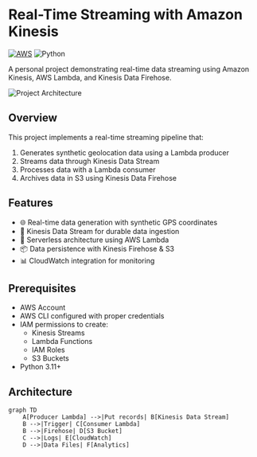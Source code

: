 # Real-Time Streaming with Amazon Kinesis

[![AWS](https://img.shields.io/badge/AWS-%23FF9900.svg?style=for-the-badge&logo=amazon-aws&logoColor=white)](https://aws.amazon.com)
![Python](https://img.shields.io/badge/python-3670A0?style=for-the-badge&logo=python&logoColor=ffdd54)

A personal project demonstrating real-time data streaming using Amazon Kinesis, AWS Lambda, and Kinesis Data Firehose.

![Project Architecture](docs/project_flow.png)

## Overview

This project implements a real-time streaming pipeline that:
1. Generates synthetic geolocation data using a Lambda producer
2. Streams data through Kinesis Data Stream
3. Processes data with a Lambda consumer
4. Archives data in S3 using Kinesis Data Firehose

## Features

- 🌐 Real-time data generation with synthetic GPS coordinates
- 🔄 Kinesis Data Stream for durable data ingestion
- 🚀 Serverless architecture using AWS Lambda
- 📦 Data persistence with Kinesis Firehose & S3
- 📊 CloudWatch integration for monitoring

## Prerequisites

- AWS Account
- AWS CLI configured with proper credentials
- IAM permissions to create:
  - Kinesis Streams
  - Lambda Functions
  - IAM Roles
  - S3 Buckets
- Python 3.11+

## Architecture

```mermaid
graph TD
    A[Producer Lambda] -->|Put records| B[Kinesis Data Stream]
    B -->|Trigger| C[Consumer Lambda]
    B -->|Firehose| D[S3 Bucket]
    C -->|Logs| E[CloudWatch]
    D -->|Data Files| F[Analytics]
